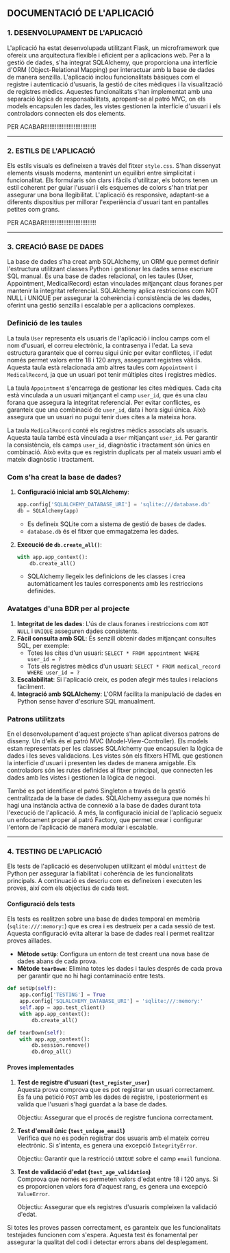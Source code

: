 

## **DOCUMENTACIÓ DE L'APLICACIÓ**

### **1. DESENVOLUPAMENT DE L'APLICACIÓ**

L'aplicació ha estat desenvolupada utilitzant Flask, un microframework que ofereix una arquitectura flexible i eficient per a aplicacions web. Per a la gestió de dades, s'ha integrat SQLAlchemy, que proporciona una interfície d'ORM (Object-Relational Mapping) per interactuar amb la base de dades de manera senzilla. L'aplicació inclou funcionalitats bàsiques com el registre i autenticació d'usuaris, la gestió de cites mèdiques i la visualització de registres mèdics. Aquestes funcionalitats s'han implementat amb una separació lògica de responsabilitats, apropant-se al patró MVC, on els models encapsulen les dades, les vistes gestionen la interfície d'usuari i els controladors connecten els dos elements.

PER ACABAR!!!!!!!!!!!!!!!!!!!!!!!!!!!!!!

---
### **2. ESTILS DE L'APLICACIÓ**

Els estils visuals es defineixen a través del fitxer `style.css`. S'han dissenyat elements visuals moderns, mantenint un equilibri entre simplicitat i funcionalitat. Els formularis són clars i fàcils d'utilitzar, els botons tenen un estil coherent per guiar l'usuari i els esquemes de colors s'han triat per assegurar una bona llegibilitat. L'aplicació és responsive, adaptant-se a diferents dispositius per millorar l'experiència d'usuari tant en pantalles petites com grans.

PER ACABAR!!!!!!!!!!!!!!!!!!!!!!!!!!!!!!

---

### **3. CREACIÓ BASE DE DADES**

La base de dades s'ha creat amb SQLAlchemy, un ORM que permet definir l'estructura utilitzant classes Python i gestionar les dades sense escriure SQL manual. És una base de dades relacional, on les taules (User, Appointment, MedicalRecord) estan vinculades mitjançant claus foranes per mantenir la integritat referencial. SQLAlchemy aplica restriccions com NOT NULL i UNIQUE per assegurar la coherència i consistència de les dades, oferint una gestió senzilla i escalable per a aplicacions complexes.


   ### **Definició de les taules**

La taula `User` representa els usuaris de l'aplicació i inclou camps com el nom d'usuari, el correu electrònic, la contrasenya i l'edat. La seva estructura garanteix que el correu sigui únic per evitar conflictes, i l'edat només permet valors entre 18 i 120 anys, assegurant registres vàlids. Aquesta taula està relacionada amb altres taules com `Appointment` i `MedicalRecord`, ja que un usuari pot tenir múltiples cites i registres mèdics.

La taula `Appointment` s'encarrega de gestionar les cites mèdiques. Cada cita està vinculada a un usuari mitjançant el camp `user_id`, que és una clau forana que assegura la integritat referencial. Per evitar conflictes, es garanteix que una combinació de `user_id`, data i hora sigui única. Això assegura que un usuari no pugui tenir dues cites a la mateixa hora.

La taula `MedicalRecord` conté els registres mèdics associats als usuaris. Aquesta taula també està vinculada a `User` mitjançant `user_id`. Per garantir la consistència, els camps `user_id`, diagnòstic i tractament són únics en combinació. Això evita que es registrin duplicats per al mateix usuari amb el mateix diagnòstic i tractament.


   ### **Com s'ha creat la base de dades?**

1. **Configuració inicial amb SQLAlchemy**:
   ```python
   app.config['SQLALCHEMY_DATABASE_URI'] = 'sqlite:///database.db'
   db = SQLAlchemy(app)
   ```
   - Es defineix SQLite com a sistema de gestió de bases de dades.
   - `database.db` és el fitxer que emmagatzema les dades.

2. **Execució de `db.create_all()`**:
   ```python
   with app.app_context():
       db.create_all()
   ```
   - SQLAlchemy llegeix les definicions de les classes i crea automàticament les taules corresponents amb les restriccions definides.


### **Avatatges d'una BDR per al projecte**

1. **Integritat de les dades**: L'ús de claus foranes i restriccions com `NOT NULL` i `UNIQUE` asseguren dades consistents.
2. **Fàcil consulta amb SQL**: És senzill obtenir dades mitjançant consultes SQL, per exemple:
   - Totes les cites d'un usuari: `SELECT * FROM appointment WHERE user_id = ?`
   - Tots els registres mèdics d'un usuari: `SELECT * FROM medical_record WHERE user_id = ?`
3. **Escalabilitat**: Si l'aplicació creix, es poden afegir més taules i relacions fàcilment.
4. **Integració amb SQLAlchemy**: L'ORM facilita la manipulació de dades en Python sense haver d'escriure SQL manualment.


### **Patrons utilitzats**

En el desenvolupament d'aquest projecte s'han aplicat diversos patrons de disseny. Un d'ells és el patró MVC (Model-View-Controller). Els models estan representats per les classes SQLAlchemy que encapsulen la lògica de dades i les seves validacions. Les vistes són els fitxers HTML que gestionen la interfície d'usuari i presenten les dades de manera amigable. Els controladors són les rutes definides al fitxer principal, que connecten les dades amb les vistes i gestionen la lògica de negoci.

També es pot identificar el patró Singleton a través de la gestió centralitzada de la base de dades. SQLAlchemy assegura que només hi hagi una instància activa de connexió a la base de dades durant tota l'execució de l'aplicació. A més, la configuració inicial de l'aplicació segueix un enfocament proper al patró Factory, que permet crear i configurar l'entorn de l'aplicació de manera modular i escalable.

---

### **4. TESTING DE L'APLICACIÓ**

Els tests de l'aplicació es desenvolupen utilitzant el mòdul `unittest` de Python per assegurar la fiabilitat i coherència de les funcionalitats principals. A continuació es descriu com es defineixen i executen les proves, així com els objectius de cada test.

#### **Configuració dels tests**

Els tests es realitzen sobre una base de dades temporal en memòria (`sqlite:///:memory:`) que es crea i es destrueix per a cada sessió de test. Aquesta configuració evita alterar la base de dades real i permet realitzar proves aïllades.

- **Mètode `setUp`**: Configura un entorn de test creant una nova base de dades abans de cada prova.
- **Mètode `tearDown`**: Elimina totes les dades i taules després de cada prova per garantir que no hi hagi contaminació entre tests.

```python
def setUp(self):
    app.config['TESTING'] = True
    app.config['SQLALCHEMY_DATABASE_URI'] = 'sqlite:///:memory:'
    self.app = app.test_client()
    with app.app_context():
        db.create_all()

def tearDown(self):
    with app.app_context():
        db.session.remove()
        db.drop_all()
```

#### **Proves implementades**

1. **Test de registre d'usuari (`test_register_user`)**  
   Aquesta prova comprova que es pot registrar un usuari correctament. Es fa una petició `POST` amb les dades de registre, i posteriorment es valida que l'usuari s'hagi guardat a la base de dades.

   Objectiu: Assegurar que el procés de registre funciona correctament.

2. **Test d'email únic (`test_unique_email`)**  
   Verifica que no es poden registrar dos usuaris amb el mateix correu electrònic. Si s'intenta, es genera una excepció `IntegrityError`.

   Objectiu: Garantir que la restricció `UNIQUE` sobre el camp `email` funciona.

3. **Test de validació d'edat (`test_age_validation`)**  
   Comprova que només es permeten valors d'edat entre 18 i 120 anys. Si es proporcionen valors fora d'aquest rang, es genera una excepció `ValueError`.

   Objectiu: Assegurar que els registres d'usuaris compleixen la validació d'edat.

Si totes les proves passen correctament, es garanteix que les funcionalitats testejades funcionen com s'espera. Aquesta test és fonamental per assegurar la qualitat del codi i detectar errors abans del desplegament.
